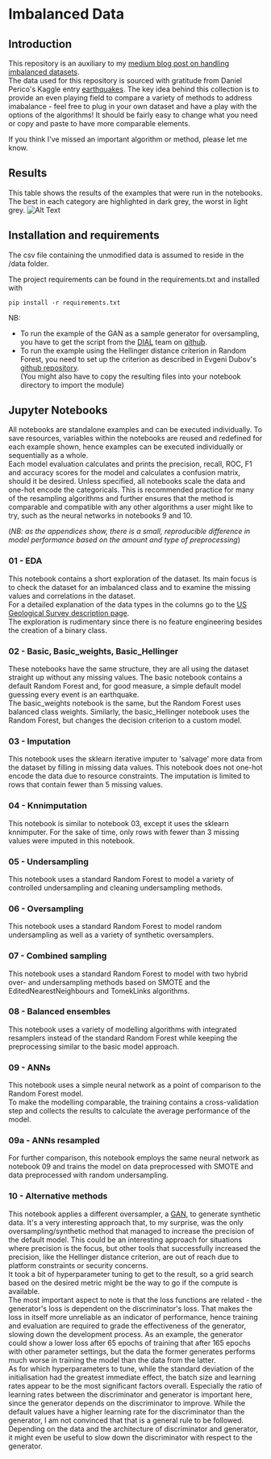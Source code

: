 # Imbalanced Data
## Introduction

This repository is an auxiliary to my [medium blog post on handling imbalanced datasets](https://medium.com/@eike_germann/modelling-rare-events-c169cb081d8b).  
The data used for this repository is sourced with gratitude from Daniel Perico's Kaggle entry [earthquakes](https://www.kaggle.com/danielpe/earthquakes).
The key idea behind this collection is to provide an even playing field to compare a variety of methods to address imabalance - 
feel free to plug in your own dataset and have a play with the options of the algorithms! It should be fairly easy to change 
what you need or copy and paste to have more comparable elements.  

If you think I've missed an important algorithm or method, please let me know.  

## Results  
This table shows the results of the examples that were run in the notebooks. The best in each category are highlighted
in dark grey, the worst in light grey.
![Alt Text](https://github.com/eliiza/imbalanced-data/blob/master/Interventions.png "Interventions by type")

## Installation and requirements

The csv file containing the unmodified data is assumed to reside in the /data folder.

The project requirements can be found in the requirements.txt and installed with

```
pip install -r requirements.txt
```

NB:  
- To run the example of the GAN as a sample generator for oversampling, you have to get the script from the [DIAL](https://www3.nd.edu/~dial/home/ "Data, Inference, Analytics, and Learning")
 team on [github](https://github.com/dialnd/imbalanced-algorithms).
- To run the example using the Hellinger distance criterion in Random Forest, you need to set up the criterion as described in Evgeni Dubov's [github repository](https://github.com/EvgeniDubov/hellinger-distance-criterion).  
(You might also have to copy the resulting files into your notebook directory to import the module) 

## Jupyter Notebooks

All notebooks are standalone examples and can be executed individually.
To save resources, variables within the notebooks are reused and redefined for each example shown,
hence examples can be executed individually or sequentially as a whole.  
Each model evaluation calculates and prints the precision, recall, ROC, F1 and accuracy scores for the model 
and calculates a confusion matrix, should it be desired.
Unless specified, all notebooks scale the data and one-hot encode the categoricals. This is recommended
practice for many of the resampling algorithms and further ensures that the method is comparable
and compatible with any other algorithms a user might like to try, such as the neural networks in 
notebooks 9 and 10.  

(_NB: as the appendices show, there is a small, reproducible difference in model performance based on
the amount and type of preprocessing_)


### 01 - EDA
This notebook contains a short exploration of the dataset. Its main focus is to check the dataset for
an imbalanced class and to examine the missing values and correlations in the dataset.  
For a detailed explanation of the data types in the columns go to the [US Geological Survey description page](https://earthquake.usgs.gov/earthquakes/feed/v1.0/csv.php).  
The exploration is rudimentary since there is no feature engineering besides the creation of a binary class.

### 02 - Basic, Basic_weights, Basic_Hellinger
These notebooks have the same structure, they are all using the dataset straight up without any missing
values. The basic notebook contains a default Random Forest and, for good measure, a simple default model 
guessing every event is an earthquake.  
The basic_weights notebook is the same, but the Random Forest uses balanced class weights.
Similarly, the basic_Hellinger notebook uses the Random Forest, but changes the decision criterion to a 
custom model.

### 03 - Imputation
This notebook uses the sklearn iterative imputer to 'salvage' more data from the dataset by filling in 
missing data values. This notebook does not one-hot encode the data due to resource constraints. The imputation 
is limited to rows that contain fewer than 5 missing values.  

### 04 - Knnimputation
This notebook is similar to notebook 03, except it uses the sklearn knnimputer. For the sake of time, 
only rows with fewer than 3 missing values were imputed in this notebook.  

### 05 - Undersampling
This notebook uses a standard Random Forest to model a variety of controlled undersampling and cleaning 
undersampling methods.

### 06 - Oversampling
This notebook uses a standard Random Forest to model random undersampling as well as a variety of synthetic
oversamplers.

### 07 - Combined sampling
This notebook uses a standard Random Forest to model with two hybrid over- and undersampling methods based
on SMOTE and the EditedNearestNeighbours and TomekLinks algorithms.

### 08 - Balanced ensembles
This notebook uses a variety of modelling algorithms with integrated resamplers instead of the standard Random
Forest while keeping the preprocessing similar to the basic model approach.

### 09 - ANNs
This notebook uses a simple neural network as a point of comparison to the Random Forest model.  
To make the modelling comparable, the training contains a cross-validation step and collects the results to
calculate the average performance of the model.

### 09a - ANNs resampled
For further comparison, this notebook employs the same neural network as notebook 09 and trains the model on data 
preprocessed with SMOTE and data preprocessed with random undersampling.

### 10 - Alternative methods
This notebook applies a different oversampler, a [GAN](https://en.wikipedia.org/wiki/Generative_adversarial_network), 
to generate synthetic data. It's a very interesting approach that, to my surprise, was the only oversampling/synthetic 
method that managed to increase the precision of the default model. This could be an interesting approach for  situations
where precision is the focus, but other tools that successfully increased the precision, like the Hellinger distance
criterion, are out of reach due to platform constraints or security concerns.  
It took a bit of hyperparameter tuning to get
to the result, so a grid search based on the desired metric might be the way to go if the compute is available.  
The most important aspect to note is that the loss functions are related - the generator's loss is dependent on
the discriminator's loss. That makes the loss in itself more unreliable as an indicator of performance, hence training
and evaluation are required to grade the effectiveness of the generator, slowing down the development process. As an example, 
the generator could show a lower loss after 65 epochs of training that after 165 epochs with other parameter settings, 
but the data the former generates performs much worse in training the model than the data from the latter.  
As for which hyperparameters to tune, while the standard deviation of the initialisation had the greatest immediate effect,
the batch size and learning rates appear to be the most significant factors overall. Especially the ratio of learning rates
between the discriminator and generator is important here, since the generator depends on the discriminator to improve.
While the default values have a higher learning rate for the discriminator than the generator, I am not convinced that
that is a general rule to be followed. Depending on the data and the architecture of discriminator and generator, 
it might even be useful to slow down the discriminator with respect to the generator.